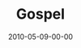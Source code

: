 ---
layout: message
category: message
series: "Lavish"
title: "Gospel"
date: 2010-05-09-00-00
message_id: 619
audio: "http://s3.amazonaws.com/crossroads-media/message/audio/Lavish1.mp3"
audio-duration: "36:42"
program: "http://s3.amazonaws.com/crossroads-media/documents/05_08-09_10Program.pdf"
description: "Brian Tome talks about why the gospel is good news."
video: "http://s3.amazonaws.com/crossroads-media/message/video/Lavish1.mp4"
video-duration: "36:42"
video-image: "http://s3.amazonaws.com/crossroads-media/images/Lavish1-still.jpg"
explicit: false
---